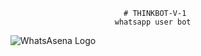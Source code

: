                                                        # THINKBOT-V-1
                                                     whatsapp user bot



<div align="center">

  ![WhatsAsena Logo](https://media.giphy.com/media/eh52TGiGRZtjg6gbLx/giphy.gif)
